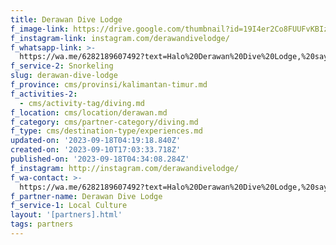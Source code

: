 ```yaml
---
title: Derawan Dive Lodge
f_image-link: https://drive.google.com/thumbnail?id=19I4er2Co8FUUFvKBIzyKZBO3T4jFykwV
f_instagram-link: instagram.com/derawandivelodge/
f_whatsapp-link: >-
  https://wa.me/6282189607492?text=Halo%20Derawan%20Dive%20Lodge,%20saya%20dapat%20info%20dari%20@loocale.id%20dan%20punya%20pertanyaan
f_service-2: Snorkeling
slug: derawan-dive-lodge
f_province: cms/provinsi/kalimantan-timur.md
f_activities-2:
  - cms/activity-tag/diving.md
f_location: cms/location/derawan.md
f_category: cms/partner-category/diving.md
f_type: cms/destination-type/experiences.md
updated-on: '2023-09-18T04:19:18.840Z'
created-on: '2023-09-10T17:03:33.718Z'
published-on: '2023-09-18T04:34:08.284Z'
f_instagram: http://instagram.com/derawandivelodge/
f_wa-contact: >-
  https://wa.me/6282189607492?text=Halo%20Derawan%20Dive%20Lodge,%20saya%20dapat%20info%20dari%20@loocale.id%20dan%20punya%20pertanyaan
f_partner-name: Derawan Dive Lodge
f_service-1: Local Culture
layout: '[partners].html'
tags: partners
---
```



